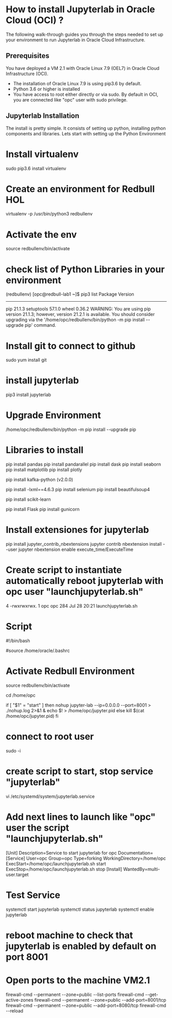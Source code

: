 # How to install Jupyterlab in Oracle Cloud (OCI) ?

The following walk-through guides you through the steps needed to set up your environment to run Jupyterlab in Oracle Cloud Infrastructure.

## Prerequisites

You have deployed a VM 2.1 with Oracle Linux 7.9 (OEL7) in Oracle Cloud Infrastructure (OCI).

- The installation of Oracle Linux 7.9 is using pip3.6 by default. 
- Python 3.6 or higher is installed
- You have access to root either directly or via sudo. By default in OCI, you are connected like "opc" user with sudo privilege.

## Jupyterlab Installation

The install is pretty simple. It consists of setting up python, installing python components and libraries. 
Lets start with setting up the Python Environment

# Install virtualenv
sudo pip3.6 install virtualenv
# Create an environment for Redbull HOL
virtualenv -p /usr/bin/python3 redbullenv
# Activate the env
source redbullenv/bin/activate

# check list of Python Libraries in your environment
(redbullenv) [opc@redbull-lab1 ~]$ pip3 list
Package    Version
---------- -------
pip        21.1.3
setuptools 57.1.0
wheel      0.36.2
WARNING: You are using pip version 21.1.3; however, version 21.2.1 is available.
You should consider upgrading via the '/home/opc/redbullenv/bin/python -m pip install --upgrade pip' command.


# Install git to connect to github
sudo yum install git

# install jupyterlab
pip3 install jupyterlab

# Upgrade Environment
/home/opc/redbullenv/bin/python -m pip install --upgrade pip


# Libraries to install

pip install pandas
pip install pandarallel
pip install dask
pip install seaborn
pip install matplotlib
pip install plotly

pip install kafka-python (v2.0.0)

pip install -lxml==4.6.3
pip install selenium
pip install beautifulsoup4

pip install scikit-learn

pip install Flask
pip install gunicorn

# Install extensiones for jupyterlab
pip install jupyter_contrib_nbextensions
jupyter contrib nbextension install --user
jupyter nbextension enable execute_time/ExecuteTime


# Create script to instantiate automatically  reboot jupyterlab with opc user "launchjupyterlab.sh"
  4 -rwxrwxrwx.  1 opc  opc     284 Jul 28 20:21 launchjupyterlab.sh

# Script

#!/bin/bash

#source /home/oracle/.bashrc
# Activate Redbull Environment
source redbullenv/bin/activate

cd /home/opc

if [ "$1" = "start" ]
then
nohup jupyter-lab --ip=0.0.0.0 --port=8001 > ./nohup.log 2>&1 &
echo $! > /home/opc/jupyter.pid
else
kill $(cat /home/opc/jupyter.pid)
fi

# connect to root user
sudo -i

# create script to start, stop service "jupyterlab"

 vi /etc/systemd/system/jupyterlab.service

# Add next lines to launch like "opc" user the script "launchjupyterlab.sh"

[Unit]
Description=Service to start jupyterlab for opc
Documentation=
[Service]
User=opc
Group=opc
Type=forking
WorkingDirectory=/home/opc
ExecStart=/home/opc/launchjupyterlab.sh start
ExecStop=/home/opc/launchjupyterlab.sh stop
[Install]
WantedBy=multi-user.target

# Test Service

systemctl start jupyterlab
systemctl status jupyterlab
systemctl enable jupyterlab

# reboot machine to check that jupyterlab is enabled by default on port 8001

# Open ports to the machine VM2.1
firewall-cmd  --permanent --zone=public --list-ports
firewall-cmd --get-active-zones
firewall-cmd --permanent --zone=public --add-port=8001/tcp
firewall-cmd --permanent --zone=public --add-port=8080/tcp
firewall-cmd --reload


